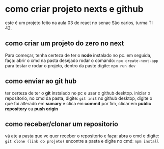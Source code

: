 # como criar projeto nexts e github

este é um projeto feito na aula 03 de react no senac São carlos, turma TI 42.

## como criar um projeto do zero no next
Para começar, tenha certeza de ter o __node__ instalado no pc. em seguida, faça:
abrir o cmd na pasta desejado
rodar o comando: `npx create-next-app`
para testar e rodar o projeto, dentro da paste digite: `npm run dev`

## como enviar ao git hub
ter certeza de ter o __git__ instalado no pc e usar o github desktop.
iniciar o repositorio, no cmd da pasta, digite: `git init`
no github desktop, digite o que foi alterado em __sumary__ e clica em __commit__
por fim, clicar em __public repository__ ou __push origin__

## como receber/clonar um repositorio
vá ate a pasta que vc quer receber o repositorio e faça:
abra o cmd e digite: `git clone (link do projeto)`
encontre a pasta e digite no cmd: `npm install`
